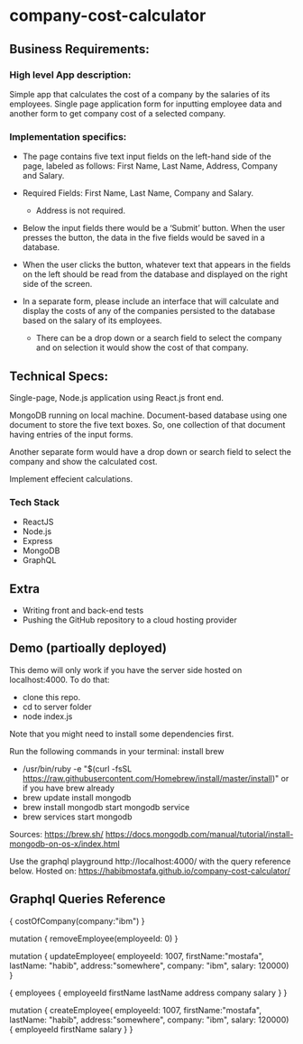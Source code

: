 # company-cost-calculator

## Business Requirements:
### High level App description:
Simple app that calculates the cost of a company by the salaries of its employees. Single page application form for inputting employee data and another form to get company cost of a selected company.

### Implementation specifics:
* The page contains five text input fields on the left-hand side of the page, labeled as follows: First Name, Last Name, Address, Company and Salary.
* Required Fields: First Name, Last Name, Company and Salary.
    * Address is not required.

* Below the input fields there would be a ‘Submit’ button. When the user presses the button, the data in the five fields would be saved in a database.

* When the user clicks the button, whatever text that appears in the fields on the left should be read from the database and displayed on the right side of the screen.

* In a separate form, please include an interface that will calculate and display the costs of any of the companies persisted to the database based on the salary of its employees.

    * There can be a drop down or a search field to select the company and on selection it would show the cost of that company.

## Technical Specs:
Single-page, Node.js application using React.js front end.

MongoDB running on local machine. Document-based database using one document to store the five text boxes.
So, one collection of that document having entries of the input forms.

Another separate form would have a drop down or search field to select the company and show the calculated cost.

Implement effecient calculations.

### Tech Stack
* ReactJS 
* Node.js 
* Express
* MongoDB
* GraphQL

## Extra
* Writing front and back-end tests
* Pushing the GitHub repository to a cloud hosting provider

## Demo (partioally deployed)

This demo will only work if you have the server side hosted on localhost:4000.
To do that:
* clone this repo.
* cd to server folder
* node index.js

Note that you might need to install some dependencies first.

Run the following commands in your terminal:
install brew
- /usr/bin/ruby -e "$(curl -fsSL https://raw.githubusercontent.com/Homebrew/install/master/install)"
or if you have brew already
- brew update
install mongodb
- brew install mongodb
start mongodb service
- brew services start mongodb

Sources: 
https://brew.sh/ 
https://docs.mongodb.com/manual/tutorial/install-mongodb-on-os-x/index.html

Use the graphql playground http://localhost:4000/ with the query reference below.
Hosted on: https://habibmostafa.github.io/company-cost-calculator/ 

## Graphql Queries Reference
{
  costOfCompany(company:"ibm")
}

mutation {
  removeEmployee(employeeId: 0)
}

mutation {
  updateEmployee(
    employeeId: 1007,
    firstName:"mostafa", 
    lastName: "habib", 
    address:"somewhere",
    company: "ibm",
  	salary: 120000)
}

{
  employees {
    employeeId
    firstName
    lastName
    address
    company
    salary
  }
}

mutation {
  createEmployee(
    employeeId: 1007,
    firstName:"mostafa", 
    lastName: "habib", 
    address:"somewhere",
    company: "ibm",
  	salary: 120000) {
    employeeId
    firstName
    salary
  }
}

